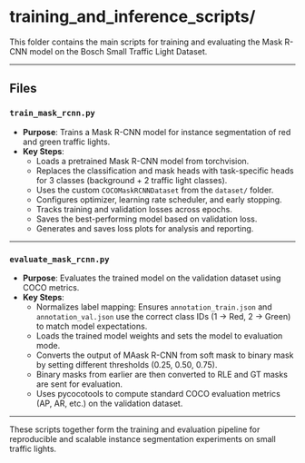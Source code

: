 # training_and_inference_scripts/

This folder contains the main scripts for training and evaluating the Mask R-CNN model on the Bosch Small Traffic Light Dataset.

---

## Files

### `train_mask_rcnn.py`
- **Purpose**: Trains a Mask R-CNN model for instance segmentation of red and green traffic lights.
- **Key Steps**:
  - Loads a pretrained Mask R-CNN model from torchvision.
  - Replaces the classification and mask heads with task-specific heads for 3 classes (background + 2 traffic light classes).
  - Uses the custom `COCOMaskRCNNDataset` from the `dataset/` folder.
  - Configures optimizer, learning rate scheduler, and early stopping.
  - Tracks training and validation losses across epochs.
  - Saves the best-performing model based on validation loss.
  - Generates and saves loss plots for analysis and reporting.

---

### `evaluate_mask_rcnn.py`
- **Purpose**: Evaluates the trained model on the validation dataset using COCO metrics.
- **Key Steps**:
  - Normalizes label mapping: Ensures `annotation_train.json` and `annotation_val.json` use the correct class IDs (1 → Red, 2 → Green) to match model expectations.
  - Loads the trained model weights and sets the model to evaluation mode.
  - Converts the output of MAask R-CNN from soft mask to binary mask by setting different thresholds (0.25, 0.50, 0.75).
  - Binary masks from earlier are then converted to RLE and GT masks are sent for evaluation.
  - Uses pycocotools to compute standard COCO evaluation metrics (AP, AR, etc.) on the validation dataset.

---

These scripts together form the training and evaluation pipeline for reproducible and scalable instance segmentation experiments on small traffic lights.

